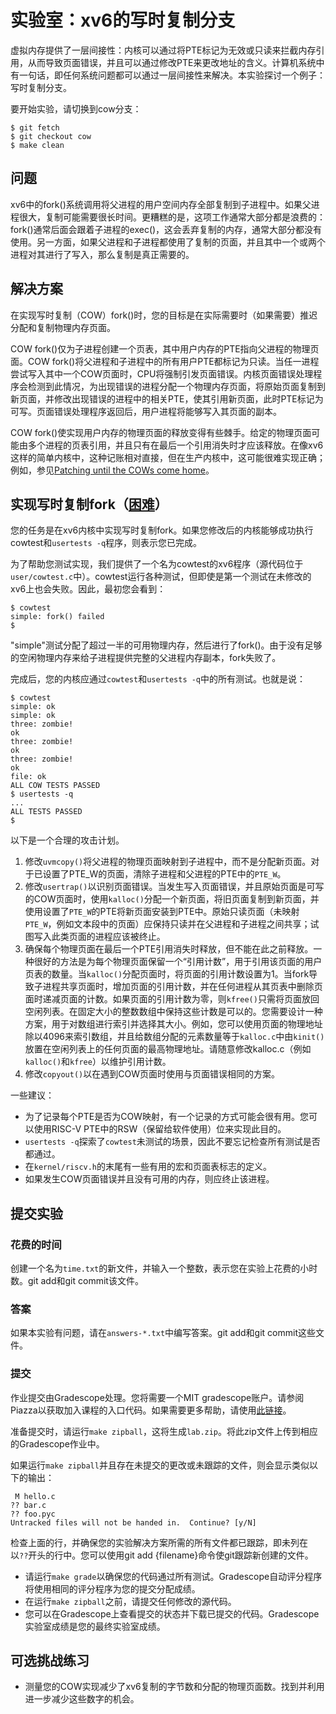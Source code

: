 # 实验室：xv6的写时复制分支

虚拟内存提供了一层间接性：内核可以通过将PTE标记为无效或只读来拦截内存引用，从而导致页面错误，并且可以通过修改PTE来更改地址的含义。计算机系统中有一句话，即任何系统问题都可以通过一层间接性来解决。本实验探讨一个例子：写时复制分支。

要开始实验，请切换到cow分支：

```
$ git fetch
$ git checkout cow
$ make clean
```

## 问题

xv6中的fork()系统调用将父进程的用户空间内存全部复制到子进程中。如果父进程很大，复制可能需要很长时间。更糟糕的是，这项工作通常大部分都是浪费的：fork()通常后面会跟着子进程的exec()，这会丢弃复制的内存，通常大部分都没有使用。另一方面，如果父进程和子进程都使用了复制的页面，并且其中一个或两个进程对其进行了写入，那么复制是真正需要的。

## 解决方案

在实现写时复制（COW）fork()时，您的目标是在实际需要时（如果需要）推迟分配和复制物理内存页面。

COW fork()仅为子进程创建一个页表，其中用户内存的PTE指向父进程的物理页面。COW fork()将父进程和子进程中的所有用户PTE都标记为只读。当任一进程尝试写入其中一个COW页面时，CPU将强制引发页面错误。内核页面错误处理程序会检测到此情况，为出现错误的进程分配一个物理内存页面，将原始页面复制到新页面，并修改出现错误的进程中的相关PTE，使其引用新页面，此时PTE标记为可写。页面错误处理程序返回后，用户进程将能够写入其页面的副本。

COW fork()使实现用户内存的物理页面的释放变得有些棘手。给定的物理页面可能由多个进程的页表引用，并且只有在最后一个引用消失时才应该释放。在像xv6这样的简单内核中，这种记账相对直接，但在生产内核中，这可能很难实现正确；例如，参见[Patching until the COWs come home](https://lwn.net/Articles/849638/)。

## 实现写时复制fork（[困难](https://pdos.csail.mit.edu/6.828/2023/labs/guidance.html)）

您的任务是在xv6内核中实现写时复制fork。如果您修改后的内核能够成功执行cowtest和`usertests -q`程序，则表示您已完成。

为了帮助您测试实现，我们提供了一个名为cowtest的xv6程序（源代码位于`user/cowtest.c`中）。cowtest运行各种测试，但即使是第一个测试在未修改的xv6上也会失败。因此，最初您会看到：

```
$ cowtest
simple: fork() failed
$
```

"simple"测试分配了超过一半的可用物理内存，然后进行了fork()。由于没有足够的空闲物理内存来给子进程提供完整的父进程内存副本，fork失败了。

完成后，您的内核应通过`cowtest`和`usertests -q`中的所有测试。也就是说：

```
$ cowtest
simple: ok
simple: ok
three: zombie!
ok
three: zombie!
ok
three: zombie!
ok
file: ok
ALL COW TESTS PASSED
$ usertests -q
...
ALL TESTS PASSED
$
```

以下是一个合理的攻击计划。

1. 修改`uvmcopy()`将父进程的物理页面映射到子进程中，而不是分配新页面。对于已设置了PTE_W的页面，清除子进程和父进程的PTE中的`PTE_W`。
2. 修改`usertrap()`以识别页面错误。当发生写入页面错误，并且原始页面是可写的COW页面时，使用`kalloc()`分配一个新页面，将旧页面复制到新页面，并使用设置了`PTE_W`的PTE将新页面安装到PTE中。原始只读页面（未映射`PTE_W`，例如文本段中的页面）应保持只读并在父进程和子进程之间共享；试图写入此类页面的进程应该被终止。
3. 确保每个物理页面在最后一个PTE引用消失时释放，但不能在此之前释放。一种很好的方法是为每个物理页面保留一个“引用计数”，用于引用该页面的用户页表的数量。当`kalloc()`分配页面时，将页面的引用计数设置为1。当fork导致子进程共享页面时，增加页面的引用计数，并在任何进程从其页表中删除页面时递减页面的计数。如果页面的引用计数为零，则`kfree()`只需将页面放回空闲列表。在固定大小的整数数组中保持这些计数是可以的。您需要设计一种方案，用于对数组进行索引并选择其大小。例如，您可以使用页面的物理地址除以4096来索引数组，并且给数组分配的元素数量等于`kalloc.c`中由`kinit()`放置在空闲列表上的任何页面的最高物理地址。请随意修改kalloc.c（例如`kalloc()`和`kfree`）以维护引用计数。
4. 修改`copyout()`以在遇到COW页面时使用与页面错误相同的方案。

一些建议：

- 为了记录每个PTE是否为COW映射，有一个记录的方式可能会很有用。您可以使用RISC-V PTE中的RSW（保留给软件使用）位来实现此目的。
- `usertests -q`探索了`cowtest`未测试的场景，因此不要忘记检查所有测试是否都通过。
- 在`kernel/riscv.h`的末尾有一些有用的宏和页面表标志的定义。
- 如果发生COW页面错误并且没有可用的内存，则应终止该进程。

## 提交实验

### 花费的时间

创建一个名为`time.txt`的新文件，并输入一个整数，表示您在实验上花费的小时数。git add和git commit该文件。

### 答案

如果本实验有问题，请在`answers-*.txt`中编写答案。git add和git commit这些文件。

### 提交

作业提交由Gradescope处理。您将需要一个MIT gradescope账户。请参阅Piazza以获取加入课程的入口代码。如果需要更多帮助，请使用[此链接](https://help.gradescope.com/article/gi7gm49peg-student-add-course#joining_a_course_using_a_course_code)。

准备提交时，请运行`make zipball`，这将生成`lab.zip`。将此zip文件上传到相应的Gradescope作业中。

如果运行`make zipball`并且存在未提交的更改或未跟踪的文件，则会显示类似以下的输出：

```
 M hello.c
?? bar.c
?? foo.pyc
Untracked files will not be handed in.  Continue? [y/N]
```

检查上面的行，并确保您的实验解决方案所需的所有文件都已跟踪，即未列在以`??`开头的行中。您可以使用git add {filename}命令使git跟踪新创建的文件。

- 请运行`make grade`以确保您的代码通过所有测试。Gradescope自动评分程序将使用相同的评分程序为您的提交分配成绩。
- 在运行`make zipball`之前，请提交任何修改的源代码。
- 您可以在Gradescope上查看提交的状态并下载已提交的代码。Gradescope实验室成绩是您的最终实验室成绩。

## 可选挑战练习

- 测量您的COW实现减少了xv6复制的字节数和分配的物理页面数。找到并利用进一步减少这些数字的机会。
